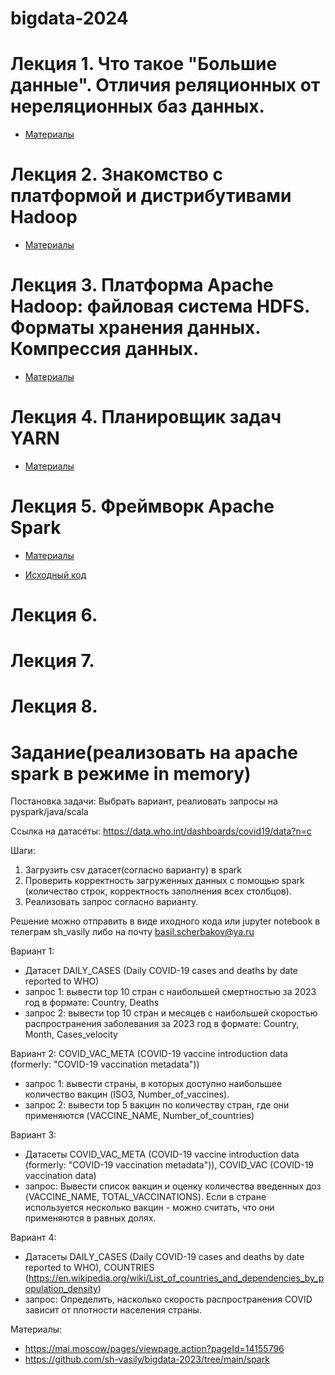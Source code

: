 # bigdata-2024

# Лекция 1.  Что такое "Большие данные". Отличия реляционных от нереляционных баз данных.

- [Материалы](https://disk.yandex.ru/d/wYZ5KCF9_L62Zg)

# Лекция 2. Знакомство с платформой и дистрибутивами Hadoop

- [Материалы](https://disk.yandex.ru/d/YgiWHB6JPOve4Q)

# Лекция 3.  Платформа Apache Hadoop: файловая система HDFS. Форматы хранения данных. Компрессия данных.

- [Материалы](https://disk.yandex.ru/d/G6SE3v_-FtsV9A)

# Лекция 4. Планировщик задач YARN

- [Материалы](https://disk.yandex.ru/d/s43-FX-eOoZqOA)

# Лекция 5. Фреймворк Apache Spark

- [Материалы](https://disk.yandex.ru/d/WTGaC4nEMtcW8g)

- [Исходный код](spark/pyspark.ipynb)

# Лекция 6.

# Лекция 7.

# Лекция 8.

# Задание(реализовать на apache spark в режиме in memory)

Постановка задачи: Выбрать вариант, реалиовать запросы на pyspark/java/scala

Ссылка на датасеты: https://data.who.int/dashboards/covid19/data?n=c

Шаги: 
1. Загрузить csv датасет(согласно варианту) в spark
2. Проверить корректность загруженных данных c помощью spark (количество строк, корректность заполнения всех столбцов).
3. Реализовать запрос согласно варианту.

Решение можно отправить в виде иходного кода или jupyter notebook в телеграм sh_vasily либо на почту basil.scherbakov@ya.ru

Вариант 1:
- Датасет DAILY_CASES (Daily COVID-19 cases and deaths by date reported to WHO)
- запрос 1: вывести top 10 стран с наибольшей смертностью за 2023 год в формате: Country, Deaths
- запрос 2: вывести top 10 стран и месяцев с наибольшей скоростью распространения заболевания за 2023 год в формате: Country, Month, Cases_velocity

Вариант 2: COVID_VAC_META (COVID-19 vaccine introduction data (formerly: "COVID-19 vaccination metadata"))
- запрос 1: вывести страны, в которых доступно наибольшее количество вакцин (ISO3, Number_of_vaccines).
- запрос 2: вывести top 5 вакцин по количеству стран, где они применяются (VACCINE_NAME, Number_of_countries)

Вариант 3:
- Датасеты 
      COVID_VAC_META (COVID-19 vaccine introduction data (formerly: "COVID-19 vaccination metadata")), 
      COVID_VAC (COVID-19 vaccination data)
- запрос: Вывести список вакцин и оценку количества введенных доз (VACCINE_NAME, TOTAL_VACCINATIONS).
Если в стране используется несколько вакцин - можно считать, что они применяются в равных долях.

Вариант 4: 
- Датасеты DAILY_CASES (Daily COVID-19 cases and deaths by date reported to WHO), COUNTRIES (https://en.wikipedia.org/wiki/List_of_countries_and_dependencies_by_population_density)
- запрос: Определить, насколько скорость распространения COVID зависит от плотности населения страны.


Материалы:
- https://mai.moscow/pages/viewpage.action?pageId=14155796
- https://github.com/sh-vasily/bigdata-2023/tree/main/spark
